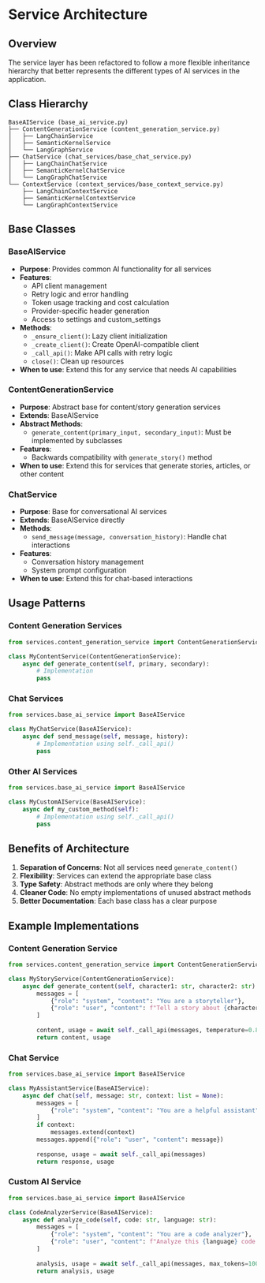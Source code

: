 # Service Architecture

## Overview

The service layer has been refactored to follow a more flexible inheritance hierarchy that better represents the different types of AI services in the application.

## Class Hierarchy

```
BaseAIService (base_ai_service.py)
├── ContentGenerationService (content_generation_service.py)
│   ├── LangChainService
│   ├── SemanticKernelService
│   └── LangGraphService
├── ChatService (chat_services/base_chat_service.py)
│   ├── LangChainChatService
│   ├── SemanticKernelChatService
│   └── LangGraphChatService
└── ContextService (context_services/base_context_service.py)
    ├── LangChainContextService
    ├── SemanticKernelContextService
    └── LangGraphContextService
```

## Base Classes

### BaseAIService
- **Purpose**: Provides common AI functionality for all services
- **Features**:
  - API client management
  - Retry logic and error handling
  - Token usage tracking and cost calculation
  - Provider-specific header generation
  - Access to settings and custom_settings
- **Methods**:
  - `_ensure_client()`: Lazy client initialization
  - `_create_client()`: Create OpenAI-compatible client
  - `_call_api()`: Make API calls with retry logic
  - `close()`: Clean up resources
- **When to use**: Extend this for any service that needs AI capabilities

### ContentGenerationService
- **Purpose**: Abstract base for content/story generation services
- **Extends**: BaseAIService
- **Abstract Methods**:
  - `generate_content(primary_input, secondary_input)`: Must be implemented by subclasses
- **Features**:
  - Backwards compatibility with `generate_story()` method
- **When to use**: Extend this for services that generate stories, articles, or other content

### ChatService
- **Purpose**: Base for conversational AI services
- **Extends**: BaseAIService directly
- **Methods**:
  - `send_message(message, conversation_history)`: Handle chat interactions
- **Features**:
  - Conversation history management
  - System prompt configuration
- **When to use**: Extend this for chat-based interactions

## Usage Patterns

### Content Generation Services
```python
from services.content_generation_service import ContentGenerationService

class MyContentService(ContentGenerationService):
    async def generate_content(self, primary, secondary):
        # Implementation
        pass
```

### Chat Services
```python
from services.base_ai_service import BaseAIService

class MyChatService(BaseAIService):
    async def send_message(self, message, history):
        # Implementation using self._call_api()
        pass
```

### Other AI Services
```python
from services.base_ai_service import BaseAIService

class MyCustomAIService(BaseAIService):
    async def my_custom_method(self):
        # Implementation using self._call_api()
        pass
```

## Benefits of Architecture

1. **Separation of Concerns**: Not all services need `generate_content()`
2. **Flexibility**: Services can extend the appropriate base class
3. **Type Safety**: Abstract methods are only where they belong
4. **Cleaner Code**: No empty implementations of unused abstract methods
5. **Better Documentation**: Each base class has a clear purpose

## Example Implementations

### Content Generation Service
```python
from services.content_generation_service import ContentGenerationService

class MyStoryService(ContentGenerationService):
    async def generate_content(self, character1: str, character2: str):
        messages = [
            {"role": "system", "content": "You are a storyteller"},
            {"role": "user", "content": f"Tell a story about {character1} and {character2}"}
        ]
        
        content, usage = await self._call_api(messages, temperature=0.8)
        return content, usage
```

### Chat Service
```python
from services.base_ai_service import BaseAIService

class MyAssistantService(BaseAIService):
    async def chat(self, message: str, context: list = None):
        messages = [
            {"role": "system", "content": "You are a helpful assistant"}
        ]
        if context:
            messages.extend(context)
        messages.append({"role": "user", "content": message})
        
        response, usage = await self._call_api(messages)
        return response, usage
```

### Custom AI Service
```python
from services.base_ai_service import BaseAIService

class CodeAnalyzerService(BaseAIService):
    async def analyze_code(self, code: str, language: str):
        messages = [
            {"role": "system", "content": "You are a code analyzer"},
            {"role": "user", "content": f"Analyze this {language} code:\n{code}"}
        ]
        
        analysis, usage = await self._call_api(messages, max_tokens=1000)
        return analysis, usage
```